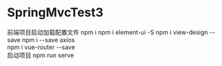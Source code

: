 # SpringMvcTest3
前端项目启动加载配置文件
npm i
npm i element-ui -S
npm i view-design --save 
npm i --save axios  
npm i vue-router --save  
启动项目
npm run serve
